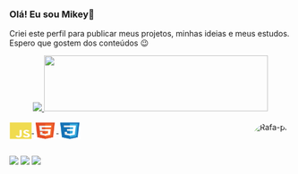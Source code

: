### Olá! Eu sou Mikey👋
Criei este perfil para publicar meus projetos, minhas ideias e meus estudos.
Espero que gostem dos conteúdos 😉

<div align="center">
  <a href="https://github.com/MikeyPNG">
  <img height="150em" src="https://github-readme-stats.vercel.app/api?username=MikeyPNG&show_icons=True&theme=dark&include_all_commits=true&count_private=true"/>
  <img height="100em" width="400em" src="https://github-readme-stats.vercel.app/api/top-langs/?username=MikeyPNG&layout=compact&langs_count=7&theme=dark"/>
</div>
  
<div style="display: inline_block"><br>
  <img align="center" alt="Rafa-Js" height="30" width="40" src="https://raw.githubusercontent.com/devicons/devicon/master/icons/javascript/javascript-plain.svg">
  <img align="center" alt="Rafa-HTML" height="30" width="40" src="https://raw.githubusercontent.com/devicons/devicon/master/icons/html5/html5-original.svg">
  <img align="center" alt="Rafa-CSS" height="30" width="40" src="https://raw.githubusercontent.com/devicons/devicon/master/icons/css3/css3-original.svg">
  <img align="right" alt="Rafa-pic" height="150" style="border-radius:50px;" src="https://c.tenor.com/_VCA2G4fC0wAAAAd/chifuyu-smile-chifuyu-matsuno.gif">

</div>
  
  ##
   
  <div class="img"> 
  <a href="https://instagram.com/mike_matsuno" target="_blank"><img src="https://img.shields.io/badge/-Instagram-%23E4405F?style=for-the-badge&logo=instagram&logoColor=white" target="_blank"></a>
 <a href="https://discord.com/invite/mxucYjwa8p" target="_blank"><img src="https://img.shields.io/badge/Discord-7289DA?style=for-the-badge&logo=discord&logoColor=white" target="_blank"></a> 
  <a href = "mailto:mikaelmaisjesus@gmail.com"><img src="https://img.shields.io/badge/-Gmail-%23333?style=for-the-badge&logo=gmail&logoColor=white" target="_blank"></a>
  </div>
  
